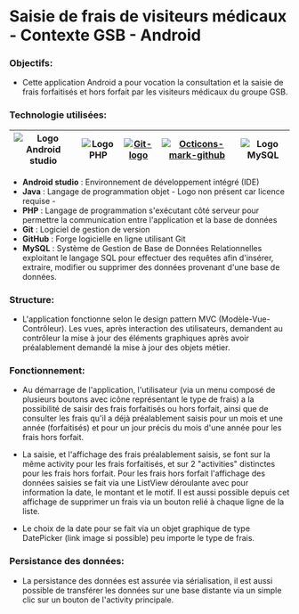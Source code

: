 # Saisie de frais de visiteurs médicaux - Contexte GSB - Android

### Objectifs:

* Cette application Android a pour vocation la consultation et la saisie de frais forfaitisés et hors forfait par les visiteurs médicaux du groupe GSB.

### Technologie utilisées:

| ![Logo Android studio](https://upload.wikimedia.org/wikipedia/commons/thumb/3/34/Android_Studio_icon.svg/64px-Android_Studio_icon.svg.png) | ![Logo PHP](https://upload.wikimedia.org/wikipedia/commons/thumb/2/27/PHP-logo.svg/64px-PHP-logo.svg.png) | [![Git-logo](https://upload.wikimedia.org/wikipedia/commons/thumb/e/e0/Git-logo.svg/128px-Git-logo.svg.png)](https://commons.wikimedia.org/wiki/File:Git-logo.svg "Jason Long [CC BY 3.0 (https://creativecommons.org/licenses/by/3.0)], via Wikimedia Commons") | [![Octicons-mark-github](https://upload.wikimedia.org/wikipedia/commons/thumb/9/91/Octicons-mark-github.svg/64px-Octicons-mark-github.svg.png)](https://commons.wikimedia.org/wiki/File:Octicons-mark-github.svg "GitHub [MIT (http://opensource.org/licenses/mit-license.php)], via Wikimedia Commons") | ![Logo MySQL](https://upload.wikimedia.org/wikipedia/commons/thumb/c/c7/Cib-mysql_%28CoreUI_Icons_v1.0.0%29.svg/64px-Cib-mysql_%28CoreUI_Icons_v1.0.0%29.svg.png)
| ----- | ----- | ----- | ----- | ----- |

  - **Android studio** :  Environnement de développement intégré (IDE)
  - **Java** : Langage de programmation objet - Logo non présent car licence requise - 
  - **PHP** : Langage de programmation s'exécutant côté serveur pour permettre la communication entre l'application et la base de données
  - **Git** : Logiciel de gestion de version
  - **GitHub** : Forge logicielle en ligne utilisant Git
  - **MySQL** : Système de Gestion de Base de Données Relationnelles exploitant le langage SQL pour effectuer des requêtes afin d'insérer, extraire, modifier ou supprimer des données provenant d'une base de données.

 ### Structure:
 
 * L'application fonctionne selon le design pattern MVC (Modèle-Vue-Contrôleur). Les vues, après interaction des utilisateurs, demandent au contrôleur la mise à jour  des éléments graphiques après avoir préalablement demandé la mise à jour des objets métier.
 
 ### Fonctionnement:
 
 * Au démarrage de l'application, l'utilisateur (via un menu composé de plusieurs boutons avec icône représentant le type de frais) a la possibilité de saisir des frais forfaitisés ou hors forfait, ainsi que de consulter les frais qu'il a déjà préalablement saisis pour un mois et une année (forfaitisés) et pour un jour précis du mois d'une année pour les frais hors forfait.
 
 * La saisie, et l'affichage des frais préalablement saisis, se font sur la même activity pour les frais forfaitisés, et sur 2 "activities"
distinctes pour les frais hors forfait.
Pour les frais hors forfait l'affichage des données saisies se fait via une ListView déroulante avec pour information la date, le montant
et le motif. Il est aussi possible depuis cet affichage de supprimer un frais via un bouton relié à chaque ligne de la liste.

* Le choix de la date pour se fait via un objet graphique de type DatePicker (link image si possible) peu importe le type de frais.

### Persistance des données:

* La persistance des données est assurée via sérialisation, il est aussi possible de transférer les données sur une base distante via un simple clic sur un bouton de l'activity principale.
 
